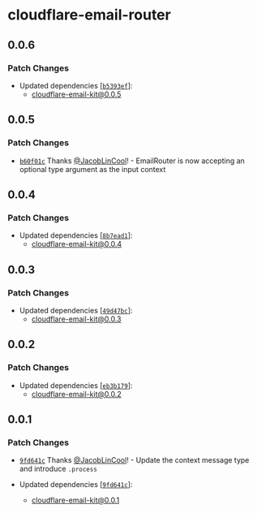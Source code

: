 # cloudflare-email-router

## 0.0.6

### Patch Changes

-   Updated dependencies [[`b5393ef`](https://github.com/JacobLinCool/cloudflare-email-kit/commit/b5393ef95ecf1170154d8f42e5992f218f593a6e)]:
    -   cloudflare-email-kit@0.0.5

## 0.0.5

### Patch Changes

-   [`b60f01c`](https://github.com/JacobLinCool/cloudflare-email-kit/commit/b60f01c9bb23ec8120c0e7fc43163ffc8640d776) Thanks [@JacobLinCool](https://github.com/JacobLinCool)! - EmailRouter is now accepting an optional type argument as the input context

## 0.0.4

### Patch Changes

-   Updated dependencies [[`8b7ead1`](https://github.com/JacobLinCool/cloudflare-email-kit/commit/8b7ead1f58a374c6221210af98395729a15ddf3f)]:
    -   cloudflare-email-kit@0.0.4

## 0.0.3

### Patch Changes

-   Updated dependencies [[`49d47bc`](https://github.com/JacobLinCool/cloudflare-email-kit/commit/49d47bc4c4b148991b9ff0e5641e086249b3f90a)]:
    -   cloudflare-email-kit@0.0.3

## 0.0.2

### Patch Changes

-   Updated dependencies [[`eb3b179`](https://github.com/JacobLinCool/cloudflare-email-kit/commit/eb3b1792e41fe12af188635724170a5a4fbb5995)]:
    -   cloudflare-email-kit@0.0.2

## 0.0.1

### Patch Changes

-   [`9fd641c`](https://github.com/JacobLinCool/cloudflare-email-kit/commit/9fd641c3b3d8e1c2b3eea9a714656b960eaa8034) Thanks [@JacobLinCool](https://github.com/JacobLinCool)! - Update the context message type and introduce `.process`

-   Updated dependencies [[`9fd641c`](https://github.com/JacobLinCool/cloudflare-email-kit/commit/9fd641c3b3d8e1c2b3eea9a714656b960eaa8034)]:
    -   cloudflare-email-kit@0.0.1
